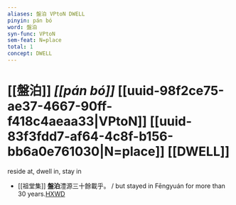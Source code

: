 ```yaml
---
aliases: 盤泊 VPtoN DWELL
pinyin: pán bó
word: 盤泊
syn-func: VPtoN
sem-feat: N=place
total: 1
concept: DWELL 
---
```

# [[盤泊]] *[[pán bó]]*  [[uuid-98f2ce75-ae37-4667-90ff-f418c4aeaa33|VPtoN]] [[uuid-83f3fdd7-af64-4c8f-b156-bb6a0e761030|N=place]] [[DWELL]]
reside at, dwell in, stay in
 - [[祖堂集]] **盤泊**澧源三十餘載乎。 / but stayed in Fēngyuán for more than 30 years.[HXWD](https://hxwd.org/textview.html?location=KR6q0002_Yan_005-2033a.5)